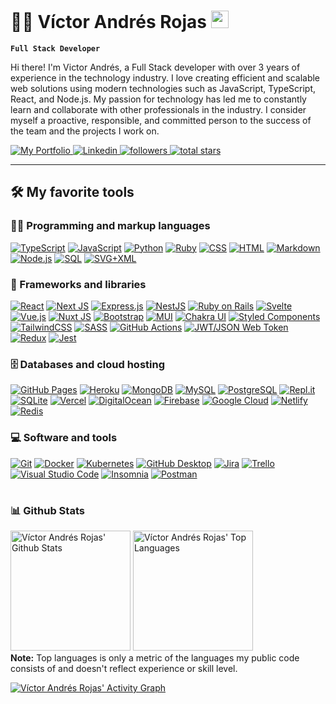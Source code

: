 # 🧑‍💻 Víctor Andrés Rojas <img src="https://media.giphy.com/media/hvRJCLFzcasrR4ia7z/giphy.gif" width="28">

**`Full Stack Developer`**

Hi there! I'm Victor Andrés, a Full Stack developer with over 3 years of experience in the technology industry. I love creating efficient and scalable web solutions using modern technologies such as JavaScript, TypeScript, React, and Node.js. My passion for technology has led me to constantly learn and collaborate with other professionals in the industry. I consider myself a proactive, responsible, and committed person to the success of the team and the projects I work on.

   <p align="left" target="_blank">
    <a href="https://www.victorandresrojas.com">
        <img alt="My Portfolio" title="Víctor Andrés Rojas Portfolio" src="https://custom-icon-badges.demolab.com/badge/-My%20Portfolio-3A7CA5?style=for-the-badge&logoColor=white&logo=victorandresrojasportfolio"/>
    </a>
    <a href="https://www.linkedin.com/in/victorandresrojas" target="_blank">
        <img src="https://img.shields.io/badge/-LinkedIn-%230077B5?style=for-the-badge&logo=linkedin&logoColor=white"
        alt="Linkedin" title="My Linkedin profile">
    </a>
    <a href="https://github.com/victand98?tab=followers">
        <img alt="followers" title="Follow me on Github" src="https://custom-icon-badges.demolab.com/github/followers/victand98?color=236ad3&labelColor=1155ba&style=for-the-badge&logo=person-add&label=Follow&logoColor=white"/>
    </a>
    <a href="https://github.com/victand98?tab=repositories&sort=stargazers">
        <img alt="total stars" title="Total stars on GitHub" src="https://custom-icon-badges.demolab.com/github/stars/victand98?color=55960c&style=for-the-badge&labelColor=488207&logo=star"/>
    </a>
   </p>

---

## 🛠️ My favorite tools

### 👨‍💻 Programming and markup languages

<p>
    <a href="https://github.com/search?q=user%3Avictand98+language%3AtypeScript"><img alt="TypeScript" src="https://img.shields.io/badge/TypeScript-007ACC.svg?logo=typescript&logoColor=white"></a>
    <a href="https://github.com/search?q=user%3Avictand98+language%3Ajavascript"><img alt="JavaScript" src="https://img.shields.io/badge/JavaScript-F7DF1E.svg?logo=javascript&logoColor=black"></a>
    <a href="https://github.com/search?q=user%3Avictand98+language%3Apython"><img alt="Python" src="https://img.shields.io/badge/Python-14354C.svg?logo=python&logoColor=white"></a>
    <a href="https://github.com/search?q=user%3Avictand98+language%3Aruby"><img alt="Ruby" src="https://img.shields.io/badge/Ruby-820C02.svg?logo=ruby&logoColor=white"></a>
    <a href="https://github.com/search?q=user%3Avictand98+language%3Acss"><img alt="CSS" src="https://img.shields.io/badge/CSS-1572B6.svg?logo=css3&logoColor=white"></a>
    <a href="https://github.com/search?q=user%3Avictand98+language%3Ahtml"><img alt="HTML" src="https://img.shields.io/badge/HTML-E34F26.svg?logo=html5&logoColor=white"></a>
    <a href="https://github.com/search?q=user%3Avictand98+language%3Amarkdown"><img alt="Markdown" src="https://img.shields.io/badge/Markdown-000000.svg?logo=markdown&logoColor=white"></a>
    <a href="https://github.com/search?q=user%3Avictand98+language%3Ajavascript"><img alt="Node.js" src="https://img.shields.io/badge/Node.js-43853D.svg?logo=node.js&logoColor=white"></a>
    <a href="https://github.com/search?q=user%3Avictand98+language%3Asql"><img alt="SQL" src="https://custom-icon-badges.demolab.com/badge/SQL-025E8C.svg?logo=database&logoColor=white"></a>
    <a href="https://github.com/search?q=user%3Avictand98+language%3Asvg"><img alt="SVG+XML" src="https://img.shields.io/badge/SVG%2BXML-e0982c.svg?logo=svg&logoColor=white"></a>
</p>

### 🧰 Frameworks and libraries

<p>
    <a href="#"><img alt="React" src="https://img.shields.io/badge/React-20232a.svg?logo=react&logoColor=%2361DAFB"></a>
    <a href="#"><img alt="Next JS" src="https://img.shields.io/badge/Next-black?logo=next.js&logoColor=white"></a>
    <a href="#"><img alt="Express.js" src="https://img.shields.io/badge/Express.js-404d59.svg?logo=express&logoColor=white"></a>
    <a href="#"><img alt="NestJS" src="https://img.shields.io/badge/NestJS-EA2845.svg?logo=nestjs&logoColor=white"></a>
    <a href="#"><img alt="Ruby on Rails" src="https://img.shields.io/badge/Ruby%20on%20Rails-D30001.svg?logo=rubyonrails&logoColor=white"></a>
    <a href="#"><img alt="Svelte" src="https://img.shields.io/badge/svelte-%23f1413d.svg?&logo=svelte&logoColor=white"></a>
    <a href="#"><img alt="Vue.js" src="https://img.shields.io/badge/Vue.js-%2335495e.svg?logo=vuedotjs&logoColor=%234FC08D"></a>
    <a href="#"><img alt="Nuxt JS" src="https://img.shields.io/badge/Nuxt-002E3B?logo=nuxtdotjs&logoColor=#00DC82"></a>
    <a href="#"><img alt="Bootstrap" src="https://img.shields.io/badge/Bootstrap-7952B3.svg?logo=bootstrap&logoColor=white"></a>
    <a href="#"><img alt="MUI" src="https://img.shields.io/badge/MUI-%230081CB.svg?logo=mui&logoColor=white"></a>
    <a href="#"><img alt="Chakra UI" src="https://img.shields.io/badge/chakra-%234ED1C5.svg?logo=chakraui&logoColor=white"></a>
    <a href="#"><img alt="Styled Components" src="https://img.shields.io/badge/styled--components-DB7093?logo=styled-components&logoColor=white"></a>
    <a href="#"><img alt="TailwindCSS" src="https://img.shields.io/badge/tailwindcss-%2338B2AC.svg?&logo=tailwind-css&logoColor=white"></a>
    <a href="#"><img alt="SASS" src="https://img.shields.io/badge/SASS-hotpink.svg?logo=SASS&logoColor=white"></a>
    <a href="#"><img alt="GitHub Actions" src="https://img.shields.io/badge/GitHub%20Actions-2671E5.svg?logo=github%20actions&logoColor=white"></a>
    <a href="#"><img alt="JWT/JSON Web Token" src="https://img.shields.io/badge/JWT-black?logo=JSON%20web%20tokens"></a>
    <a href="#"><img alt="Redux" src="https://img.shields.io/badge/redux-%23593d88.svg?logo=redux&logoColor=white"></a>
    <a href="#"><img alt="Jest" src="https://img.shields.io/badge/-jest-%23C21325?logo=jest&logoColor=white"></a>
</p>

### 🗄️ Databases and cloud hosting

<p>
    <a href="#"><img alt="GitHub Pages" src="https://img.shields.io/badge/GitHub%20Pages-327FC7.svg?logo=github&logoColor=white"></a>
    <a href="#"><img alt="Heroku" src="https://img.shields.io/badge/Heroku-430098.svg?logo=heroku&logoColor=white"></a>
    <a href="#"><img alt="MongoDB" src ="https://img.shields.io/badge/MongoDB-4ea94b.svg?logo=mongodb&logoColor=white"></a>
    <a href="#"><img alt="MySQL" src="https://img.shields.io/badge/MySQL-00f.svg?logo=mysql&logoColor=white"></a>
    <a href="#"><img alt="PostgreSQL" src ="https://img.shields.io/badge/PostgreSQL-316192.svg?logo=postgresql&logoColor=white"></a>
    <a href="#"><img alt="Repl.it" src="https://img.shields.io/badge/Repl.it-0D101E.svg?logo=Replit&logoColor=white"></a>
    <a href="#"><img alt="SQLite" src ="https://img.shields.io/badge/SQLite-07405e.svg?logo=sqlite&logoColor=white"></a>
    <a href="#"><img alt="Vercel" src="https://img.shields.io/badge/Vercel-000000.svg?logo=vercel&logoColor=white"></a>
    <a href="#"><img alt="DigitalOcean" src="https://img.shields.io/badge/DigitalOcean-%230167ff.svg?logo=digitalOcean&logoColor=white"></a>
    <a href="#"><img alt="Firebase" src="https://img.shields.io/badge/firebase-%23039BE5.svg?logo=firebase"></a>
    <a href="#"><img alt="Google Cloud" src="https://img.shields.io/badge/GoogleCloud-%234285F4.svg?logo=google-cloud&logoColor=white"></a>
    <a href="#"><img alt="Netlify" src="https://img.shields.io/badge/netlify-%23000000.svg?logo=netlify&logoColor=#00C7B7"></a>
    <a href="#"><img alt="Redis" src="https://img.shields.io/badge/redis-%23DD0031.svg?logo=redis&logoColor=white"></a>
</p>

### 💻 Software and tools

<p>
    <a href="#"><img alt="Git" src="https://img.shields.io/badge/Git-F05033.svg?logo=git&logoColor=white"></a>
    <a href="#"><img alt="Docker" src="https://img.shields.io/badge/docker-%230db7ed.svg?logo=docker&logoColor=white"></a>
    <a href="#"><img alt="Kubernetes" src="https://img.shields.io/badge/kubernetes-%23326ce5.svg?logo=kubernetes&logoColor=white"></a>
    <a href="#"><img alt="GitHub Desktop" src="https://img.shields.io/badge/GitHub%20Desktop-8034A9.svg?logo=github&logoColor=white"></a>
    <a href="#"><img alt="Jira" src="https://img.shields.io/badge/jira-%230A0FFF.svg?logo=jira&logoColor=white"></a>
    <a href="#"><img alt="Trello" src="https://img.shields.io/badge/Trello-%23026AA7.svg?logo=Trello&logoColor=white"></a>
    <a href="#"><img alt="Visual Studio Code" src="https://img.shields.io/badge/Visual%20Studio%20Code-0078d7.svg?logo=visual-studio-code&logoColor=white"></a>
    <a href="#"><img alt="Insomnia" src="https://img.shields.io/badge/Insomnia-black?logo=insomnia&logoColor=5849BE"></a>
    <a href="#"><img alt="Postman" src="https://img.shields.io/badge/Postman-FF6C37?logo=postman&logoColor=white"></a>
</p>

#

### 📊 Github Stats

<!-- https://github.com/anuraghazra/github-readme-stats -->

<a href="https://github.com/anuraghazra/github-readme-stats"><img alt="Víctor Andrés Rojas' Github Stats" src="https://denvercoder1-github-readme-stats.vercel.app/api/?username=victand98&show_icons=true&include_all_commits=true&count_private=true&theme=react&hide_border=true&bg_color=1F222E&title_color=F85D7F&icon_color=F8D866" height="192px"/></a>
<a href="https://github.com/anuraghazra/github-readme-stats"><img alt="Víctor Andrés Rojas' Top Languages" src="https://github-readme-stats.vercel.app/api/top-langs/?username=victand98&langs_count=8&layout=compact&theme=react&hide_border=true&bg_color=1F222E&title_color=F85D7F&icon_color=F8D866&hide=Jupyter%20Notebook" height="192px"/></a>
<br/>
<b>Note:</b> Top languages is only a metric of the languages my public code consists of and doesn't reflect experience or skill level.

<!-- https://github.com/ashutosh00710/github-readme-activity-graph -->

<a href="https://github.com/ashutosh00710/github-readme-activity-graph"><img alt="Víctor Andrés Rojas' Activity Graph" src="https://github-readme-activity-graph.cyclic.app/graph/?username=victand98&bg_color=1F222E&color=F8D866&line=F85D7F&point=FFFFFF&hide_border=true" /></a>
